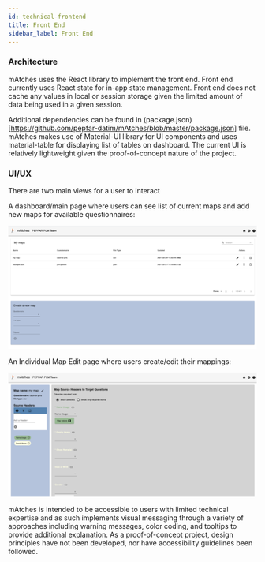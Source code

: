 ```yaml
---
id: technical-frontend
title: Front End
sidebar_label: Front End
---
```



### Architecture

mAtches uses the React library to implement the front end. Front end currently uses React state for in-app state management. Front end does not cache any values in local or session storage given the limited amount of data being used in a given session.

Additional dependencies can be found in (package.json)[https://github.com/pepfar-datim/mAtches/blob/master/package.json] file. mAtches makes use of Material-UI library for UI components and uses material-table for displaying list of tables on dashboard. The current UI is relatively lightweight given the proof-of-concept nature of the project.

### UI/UX

There are two main views for a user to interact 

A dashboard/main page where users can see list of current maps and add new maps for available questionnaires:

![](/img/technical/technical-frontend/dashboard-view.png)

An Individual Map Edit page where users create/edit their mappings:

![](/img/technical/technical-frontend/edit-view.png)

mAtches is intended to be accessible to users with limited technical expertise and as such implements visual messaging through a variety of approaches including warning messages, color coding, and tooltips to provide additional explanation. As a proof-of-concept project, design principles have not been developed, nor have accessibility guidelines been followed.
